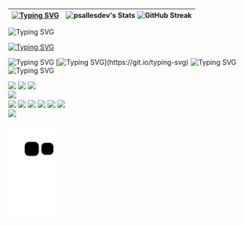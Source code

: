 | [![Typing SVG](https://readme-typing-svg.demolab.com?font=Iosevka&size=50&duration=1000&color=E6EDF3&multiline=true&repeat=false&width=1300&height=500&separator=%3C&lines=fn+main()%3C%7B%3C%E2%80%8E%E2%80%8E%E2%80%8E%E2%80%8E%E2%80%8E%E2%80%8E%E2%80%8E%E2%80%8E%E3%85%A4%E2%80%8E%E2%80%8E%E2%80%8E%E2%80%8E%E2%80%8E%E2%80%8E%E2%80%8E%E2%80%8E%E3%85%A4println!(%22%7B%7D%22%2C+string);%3C%7D)](https://git.io/typing-svg) | ![psallesdev's Stats](https://github-readme-stats.vercel.app/api?username=psallesdev&show_icons=true&count_private=true&bg_color=0d1117&border_radius=0&border_color=30363d&card_width=550) ![GitHub Streak](https://streak-stats.demolab.com?user=psallesdev&border_radius=0&card_width=550&border=30363d&background=0D1117&ring=132841&fire=296ECB&stroke=30363d&currStreakLabel=296ECB&currStreakNum=434D58&sideNums=434D58&sideLabels=434D58&dates=434D58&excludeDaysLabel=434D58) |
|--|--|

![Typing SVG](https://readme-typing-svg.demolab.com?font=Iosevka&size=50&duration=1000&color=E6EDF3&multiline=true&repeat=false&width=1300&height=305&separator=%3C&lines=fn+main()%3C%7B%3C%E2%80%8E%E2%80%8E%E2%80%8E%E2%80%8E%E2%80%8E%E2%80%8E%E2%80%8E%E2%80%8E%E3%85%A4%E2%80%8E%E2%80%8E%E2%80%8E%E2%80%8E%E2%80%8E%E2%80%8E%E2%80%8E%E2%80%8E%E3%85%A4let+string%3A+String+%3D+String%3A%3Afrom(%22Welcome...%22);%3C%E2%80%8E%E2%80%8E%E2%80%8E%E2%80%8E%E2%80%8E%E2%80%8E%E2%80%8E%E2%80%8E%E3%85%A4%E2%80%8E%E2%80%8E%E2%80%8E%E2%80%8E%E2%80%8E%E2%80%8E%E2%80%8E%E2%80%8E%E3%85%A4println!(%22%7B%7D%22%2C+string);%3C%7D)

[![Typing SVG](https://readme-typing-svg.demolab.com?font=Iosevka&size=50&duration=1000&color=E6EDF3&multiline=true&repeat=false&width=1300&height=305&separator=%3C&lines=fn+main()%3C%7B%3C%E2%80%8E%E2%80%8E%E2%80%8E%E2%80%8E%E2%80%8E%E2%80%8E%E2%80%8E%E2%80%8E%E3%85%A4%E2%80%8E%E2%80%8E%E2%80%8E%E2%80%8E%E2%80%8E%E2%80%8E%E2%80%8E%E2%80%8E%E3%85%A4println!(%22%7B%7D%22%2C+string);%3C%7D)](https://git.io/typing-svg)

![Typing SVG](https://readme-typing-svg.demolab.com?font=Iosevka&duration=1000&color=E6EDF3&vCenter=true&multiline=true&repeat=false&width=310&height=45&lines=%E2%80%A2+%F0%9F%93%81+I'm+currently+working+in%3A) [![Typing SVG](https://readme-typing-svg.demolab.com?font=Iosevka&size=15&duration=1000&color=E6EDF3&vCenter=true&multiline=true&repeat=false&width=310&height=35&separator=%3C&lines=%E3%85%A4-+Embedded+systems;)](https://git.io/typing-svg) ![Typing SVG](https://readme-typing-svg.demolab.com?font=Iosevka&size=15&duration=1000&color=E6EDF3&vCenter=true&multiline=true&repeat=false&width=310&height=35&separator=%3C&lines=%E3%85%A4-+Remote+access+malware+and+anti+degub;) ![Typing SVG](https://readme-typing-svg.demolab.com?font=Iosevka&size=15&duration=1000&color=E6EDF3&vCenter=true&multiline=true&repeat=false&width=310&height=35&separator=%3C&lines=%E3%85%A4-+LoRa%2C+RFID+and+computer+engineering;)

<div>
    <div>
        <img src="https://readme-typing-svg.demolab.com?font=Iosevka&size=29&duration=1000&pause=1&color=74D2CE&multiline=true&repeat=false&width=40&height=40&lines=fn"/>
        <img src="https://readme-typing-svg.demolab.com?font=Iosevka&size=29&duration=1000&pause=1&color=EFEFEF&multiline=true&repeat=false&width=60&height=40&lines=main"/>
        <img src="https://readme-typing-svg.demolab.com?font=Iosevka&size=29&duration=1000&pause=1&color=B8B8B8&multiline=true&repeat=false&width=30&height=40&lines=()"/>
    </div>
    <div>
        <img src="https://readme-typing-svg.demolab.com?font=Iosevka&size=29&duration=1000&pause=1&color=EFEFEF&repeat=false&width=15&height=50&lines=%7B"/>
    </div>
    <div>
        <img src="https://readme-typing-svg.demolab.com?font=Iosevka&size=29&duration=1000&pause=1&color=B8B8B8&repeat=false&width=50&height=40&lines=%E3%85%A4" />
        <img src="https://readme-typing-svg.demolab.com?font=Iosevka&size=29&duration=1000&pause=1&color=a8cc5c&repeat=false&width=105&height=40&lines=println" />
        <img src="https://readme-typing-svg.demolab.com?font=Iosevka&size=29&duration=1000&pause=1&color=EFEFEF&repeat=false&width=30&height=40&lines=!(" />
        <img src="https://readme-typing-svg.demolab.com?font=Iosevka&size=29&duration=1000&pause=1&color=C286B6&repeat=false&width=180&height=40&lines=%22Welcome...%22" />
        <img src="https://readme-typing-svg.demolab.com?font=Iosevka&size=29&duration=1000&pause=1&color=EFEFEF&repeat=false&width=15&height=40&lines=)%3B" />
        <img src="https://readme-typing-svg.demolab.com?font=Iosevka&weight=1&size=29&duration=1000&pause=1&color=EFEFEF&repeat=false&width=15&height=40&separator=%3C&lines=;"/>
    </div>
    <div>
        <img src="https://readme-typing-svg.demolab.com?font=Iosevka&size=29&duration=1000&pause=1&color=EFEFEF&repeat=false&width=15&height=50&lines=%7D"/>
    </div>
</div>

![snake gif](https://github.com/PSalleSDev/PSalleSDev/blob/output/github-contribution-grid-snake.svg)
